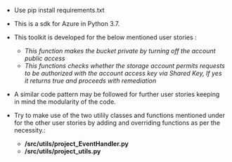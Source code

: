 * Use pip install requirements.txt
* This is a sdk for Azure in Python 3.7.
* This toolkit is developed for the below mentioned user stories :
  * _This function makes the bucket private by turning off the account public access_
  * _This functions checks whether the storage account permits requests to be authorized with the account access key via Shared Key, If yes
        it returns true and proceeds with remediation_

* A similar code pattern may be followed for further user stories keeping in mind the modularity of the code.
* Try to make use of the two utilily classes and functions mentioned under for the other user stories by adding and overriding functions as per the necessity.:
  * **/src/utils/project_EventHandler.py**
  * **/src/utils/project_utils.py**

   
